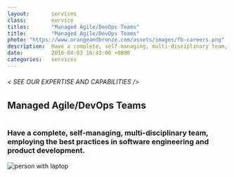 ```yaml
---
layout:       services
class:        service
titles:       "Managed Agile/DevOps Teams"
title:        "Managed Agile/DevOps Teams"
photo: "https://www.orangeandbronze.com/assets/images/fb-careers.png"
description:  Have a complete, self-managing, multi-disciplinary team, employing the best practices in software engineering and product development.
date:         2018-04-03 16:43:00 +0800
categories:   services
---
```


<div id="serviceContent3" class="section-content">
  <div class="section-title">
    <H6>
      &lt; SEE OUR EXPERTISE AND CAPABILITIES /&gt;
    </H6>
    <H2>Managed Agile/DevOps Teams</H2>
    <img class="bg" src="{{ "assets/images/title-services.png" | relative_url }}" alt="" />
  </div>
  <div class="row mb20">
    <div class="col-12">
      <h3>Have a complete, self-managing, multi-disciplinary team, employing the best practices in software engineering and product development.</h3>
    </div>
     <div class="text-center">
        <img class="img-fluid mt30 mb30" src="{{ "assets/images/manage-scrum-devops-teams-page.png" | relative_url }}" alt="person with laptop" />
    </div>
  </div>
</div> 
